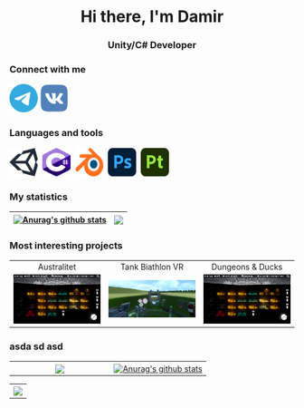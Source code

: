 <div id="header" align = "center">
  <h1>Hi there, I'm Damir</h1>
  <h3>Unity/C# Developer</h3>
</div>

### Connect with me
<p align="left">
<a href="https://t.me/Dumpling_Utka" target="blank"><img height="50" width="50" src="https://github.com/Dumpl1ngUtka/Dumpl1ngUtka/blob/main/icons/telegram-1.svg"/></a>
<a href="https://vk.com/dumpl1ng_utka" target="blank"><img height="50" width="50" src="https://github.com/Dumpl1ngUtka/Dumpl1ngUtka/blob/main/icons/vk-1.svg"/></a>
  
### Languages and tools
  <img height="50" width="50" src="https://github.com/Dumpl1ngUtka/Dumpl1ngUtka/blob/main/icons/unity-69.svg"/>&nbsp;
  <img height="50" width="50" src="https://github.com/Dumpl1ngUtka/Dumpl1ngUtka/blob/main/icons/c--4.svg"/>&nbsp;
  <img height="50" width="50" src="https://github.com/Dumpl1ngUtka/Dumpl1ngUtka/blob/main/icons/blender-2.svg"/>&nbsp;
  <img height="50" width="50" src="https://github.com/Dumpl1ngUtka/Dumpl1ngUtka/blob/main/icons/adobe-photoshop-2.svg"/>&nbsp;
  <img height="50" width="50" src="https://github.com/Dumpl1ngUtka/Dumpl1ngUtka/blob/main/icons/substance-3d-painter-1.svg"/>&nbsp;
  
### My statistics

| <a href="https://github.com/anuraghazra/github-readme-stats"><img align="center" src="https://github-readme-stats.vercel.app/api?username=Dumpl1ngUtka&show_icons=true&theme=gotham" alt="Anurag's github stats" height="200"/></a> | <a href="https://github.com/anuraghazra/github-readme-stats"><img align="center" src="https://github-readme-stats.vercel.app/api/top-langs/?username=Dumpl1ngUtka&layout=compact&theme=gotham" height="200"/></a> |
| ------------- | ------------- |

### Most interesting projects

<table id= "Profile" align="center">
    <tr>
      <td align="center" valign="top" width="33%"><a>Australitet</a></td>
      <td align="center" valign="top" width="33%"><a>Tank Biathlon VR</a></td>
      <td align="center" valign="top" width="33%"><a>Dungeons & Ducks</a></td>
    </tr>
    <tr>
      <td align="center" valign="center" width="33%"><a href="https://github.com/Limofeus/Australitet" target="blank"><img src="https://github.com/Dumpl1ngUtka/Dumpl1ngUtka/blob/main/image/Australitet/2.png?raw=true"/></a></td>
      <td align="center" valign="center" width="33%"><a href="https://github.com/Dumpl1ngUtka/Tank-Simulator-VR" target="blank"><img href="https://github.com/Limofeus/Australitet" src="https://github.com/Dumpl1ngUtka/Dumpl1ngUtka/blob/main/image/Tank%20Biathlon/0.png?raw=true"/></a></td>
      <td align="center" valign="center" width="33%"><a href="https://github.com/Limofeus/Australitet" target="blank"><img href="https://github.com/Limofeus/Australitet" src="https://github.com/Dumpl1ngUtka/Dumpl1ngUtka/blob/main/image/Australitet/2.png?raw=true"/></a></td>
    </tr>
</table>

### asda sd asd 
<table align="center" width="500px">
    <tr>
      <td align="center" valign="center" width="49"><a href="https://github.com/anuraghazra/github-readme-stats"><img align="center" src="https://github-readme-streak-stats.herokuapp.com/?user=Dumpl1ngUtka&theme=dark&count_private=true&bg_color=0d1116&title_color=ce09ec&text_color=a4aacb&icon_color=007ec6""/></a></td>
      <td align="center" valign="center" width="49%"><a href="https://github.com/anuraghazra/github-readme-stats"><img align="center" src="https://github-readme-stats.vercel.app/api?username=Dumpl1ngUtka&show_icons=true&theme=gotham" alt="Anurag's github stats" /></a></td>
    </tr>
</table>

<table align="center" width="99%">
    <tr>
      <td align="center" valign="center" width="99%"><a href="https://github.com/anuraghazra/github-readme-stats"><img align="center" src="https://github-readme-stats.vercel.app/api/top-langs/?username=Dumpl1ngUtka&layout=compact&theme=gotham"/></a></td>
    </tr>
</table>
